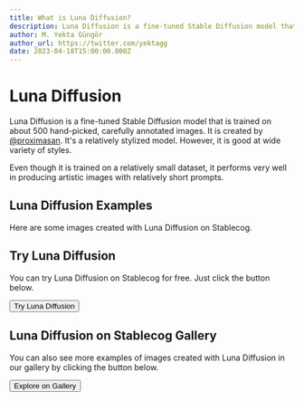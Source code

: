 ```yaml
---
title: What is Luna Diffusion?
description: Luna Diffusion is a fine-tuned Stable Diffusion model that is trained on about 500 hand-picked, carefully annotated images.
author: M. Yekta Güngör
author_url: https://twitter.com/yektagg
date: 2023-04-18T15:00:00.000Z
---
```


<script>
  import Button from '$components/primitives/buttons/Button.svelte'
  import DocImage from '$components/docs/DocImage.svelte'
</script>

# Luna Diffusion

Luna Diffusion is a fine-tuned Stable Diffusion model that is trained on about 500 hand-picked, carefully annotated images. It is created by [@proximasan](https://twitter.com/proximasan). It's a relatively stylized model. However, it is good at wide variety of styles.

Even though it is trained on a relatively small dataset, it performs very well in producing artistic images with relatively short prompts.

## Luna Diffusion Examples

Here are some images created with Luna Diffusion on Stablecog.

<DocImage src="https://ba.stablecog.com/guide/models/luna-diffusion.jpg" alt="Luna Diffusion Examples" width="2560" height="5280"/>

## Try Luna Diffusion

You can try Luna Diffusion on Stablecog for free. Just click the button below.

<Button class="mt-4" href="https://stablecog.com/generate/?mi=b6c1372f-31a7-457c-907c-d292a6ffef97&adv=true" target="_blank">
Try Luna Diffusion
</Button>

## Luna Diffusion on Stablecog Gallery

You can also see more examples of images created with Luna Diffusion in our gallery by clicking the button below.

<Button class="mt-4" href="https://stablecog.com/gallery?mi=b6c1372f-31a7-457c-907c-d292a6ffef97" target="_blank">
  Explore on Gallery
</Button>
